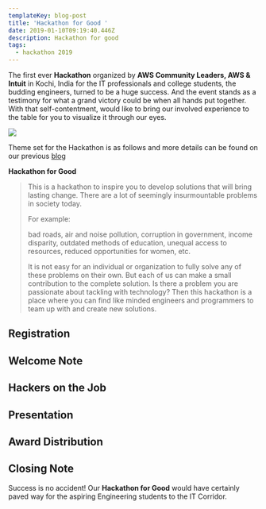 ```yaml
---
templateKey: blog-post
title: 'Hackathon for Good '
date: 2019-01-10T09:19:40.446Z
description: Hackathon for good
tags:
  - hackathon 2019
---
```

The first ever **Hackathon** organized by **AWS Community Leaders, AWS **&** Intuit** in Kochi, India for the IT professionals and college students, the budding engineers, turned to be a huge success. And the event stands as a testimony for what a grand victory could be when all hands put together. With that self-contentment, would like to bring our involved experience to the table for you to visualize it through our eyes.

![](/img/kochi_hackathon.jpeg)

Theme set for the Hackathon is as follows and more details can be found on our previous [blog](https://www.awsugblr.in/blog/2019-01-04-hackathon-for-good-kochi-india/)

**Hackathon for Good**

> This is a hackathon to inspire you to develop solutions that will bring lasting change. There are a lot of seemingly insurmountable problems in society today.
>
> For example: 
>
> bad roads, air and noise pollution, corruption in government, income disparity, outdated methods of education, unequal access to resources, reduced opportunities for women, etc.
>
> It is not easy for an individual or organization to fully solve any of these problems on their own. But each of us can make a small contribution to the complete solution. Is there a problem you are passionate about tackling with technology? Then this hackathon is a place where you can find like minded engineers and programmers to team up with and create new solutions.

## Registration

## Welcome Note

## Hackers on the Job

## Presentation

## Award Distribution

## Closing Note

Success is no accident! Our **Hackathon for Good** would have certainly paved way for the aspiring Engineering students to the IT Corridor.
